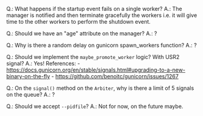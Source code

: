 Q.: What happens if the startup event fails on a single worker?
A.: The manager is notified and then terminate gracefully the workers i.e. it
will give time to the other workers to perform the shutdown event.

Q.: Should we have an "age" attribute on the manager?
A.: ?

Q.: Why is there a random delay on gunicorn spawn_workers function?
A.: ?

Q.: Should we implement the `maybe_promote_worker` logic? With USR2 signal?
A.: Yes! References:
    - https://docs.gunicorn.org/en/stable/signals.html#upgrading-to-a-new-binary-on-the-fly
    - https://github.com/benoitc/gunicorn/issues/1267

Q.: On the `signal()` method on the `Arbiter`, why is there a limit of 5 signals on the queue?
A.: ?

Q.: Should we accept `--pidfile`?
A.: Not for now, on the future maybe.
